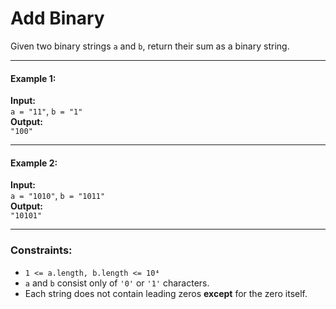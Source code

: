 # Add Binary

Given two binary strings `a` and `b`, return their sum as a binary string.

---

#### Example 1:
**Input:**  
`a = "11"`, `b = "1"`  
**Output:**  
`"100"`

---

#### Example 2:
**Input:**  
`a = "1010"`, `b = "1011"`  
**Output:**  
`"10101"`

---

### Constraints:
- `1 <= a.length, b.length <= 10⁴`
- `a` and `b` consist only of `'0'` or `'1'` characters.
- Each string does not contain leading zeros **except** for the zero itself.